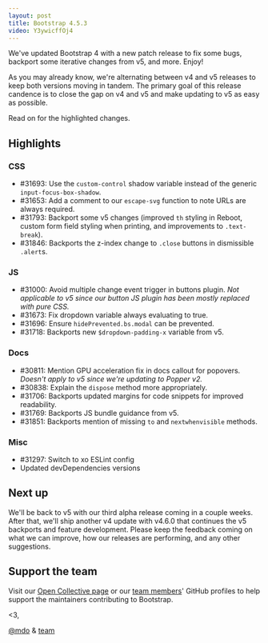 ```yaml
---
layout: post
title: Bootstrap 4.5.3
video: Y3ywicffOj4
---
```


We've updated Bootstrap 4 with a new patch release to fix some bugs, backport some iterative changes from v5, and more. Enjoy!

As you may already know, we're alternating between v4 and v5 releases to keep both versions moving in tandem. The primary goal of this release candence is to close the gap on v4 and v5 and make updating to v5 as easy as possible.

Read on for the highlighted changes.

## Highlights

### CSS
- #31693: Use the `custom-control` shadow variable instead of the generic `input-focus-box-shadow`.
- #31653: Add a comment to our `escape-svg` function to note URLs are always required.
- #31793: Backport some v5 changes (improved `th` styling in Reboot, custom form field styling when printing, and improvements to `.text-break`).
- #31846: Backports the z-index change to `.close` buttons in dismissible `.alert`s.

### JS
- #31000: Avoid multiple change event trigger in buttons plugin. _Not applicable to v5 since our button JS plugin has been mostly replaced with pure CSS._
- #31673: Fix dropdown variable always evaluating to true.
- #31696: Ensure `hidePrevented.bs.modal` can be prevented.
- #31718: Backports new `$dropdown-padding-x` variable from v5.

### Docs
- #30811: Mention GPU acceleration fix in docs callout for popovers. _Doesn't apply to v5 since we're updating to Popper v2._
- #30838: Explain the `dispose` method more appropriately.
- #31706: Backports updated margins for code snippets for improved readability.
- #31769: Backports JS bundle guidance from v5.
- #31851: Backports mention of missing `to` and `nextwhenvisible` methods.

### Misc
- #31297: Switch to xo ESLint config
- Updated devDependencies versions

## Next up

We'll be back to v5 with our third alpha release coming in a couple weeks. After that, we'll ship another v4 update with v4.6.0 that continues the v5 backports and feature development. Please keep the feedback coming on what we can improve, how our releases are performing, and any other suggestions.

## Support the team

Visit our [Open Collective page](https://opencollective.com/bootstrap) or our [team members](https://github.com/orgs/twbs/people)' GitHub profiles to help support the maintainers contributing to Bootstrap.

<3,<br>

[@mdo](https://github.com/mdo) & [team](https://github.com/twbs)
